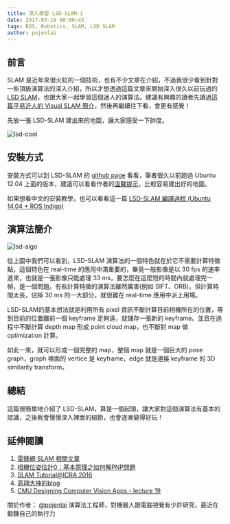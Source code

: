 ```yaml
---
title: 深入學習 LSD-SLAM-1
date: 2017-03-18 00:00:43
tags: ROS, Robotics, SLAM, LSD SLAM
author: pojenlai
---
```


## 前言

SLAM 是近年來很火紅的一個技術，也有不少文章在介紹，不過我很少看到針對一些頂級演算法的深入介紹，所以才想透過這篇文章來開始深入很久以前玩過的[LSD SLAM](http://vision.in.tum.de/research/vslam/lsdslam)，也跟大家一起學習這個迷人的演算法。建議有興趣的讀者先讀過[這篇平易近人的 Visual SLAM 簡介](http://www.leiphone.com/news/201607/GLQj0wrjKD4eHvq5.html)，然後再繼續往下看，會更有感覺！

先放一張 LSD-SLAM 建出來的地圖，讓大家感受一下帥度。

![lsd-cool](/img/pojenlai/lsd-slam-1-1.JPG)

## 安裝方式

安裝方式可以到 LSD-SLAM 的 [github page](https://github.com/tum-vision/lsd_slam#2-installation) 看看，筆者很久以前跑過 Ubuntu 12.04 上面的版本，建議可以看看作者的[溫馨提示](https://github.com/tum-vision/lsd_slam#316-general-notes-for-good-results)，比較容易建出好的地圖。

如果想看中文的安裝教學，也可以看看這一篇 [LSD-SLAM 編譯過程 (Ubuntu 14.04 + ROS Indigo)](http://blog.csdn.net/xueyinhualuo/article/details/48490939)

## 演算法簡介

![lsd-algo](/img/pojenlai/lsd-slam-1-2.PNG)

從上圖中我們可以看到，LSD-SLAM 演算法的一個特色就在於它不需要計算特徵點，這個特色在 real-time 的應用中滿重要的，畢竟一般影像是以 30 fps
的速率進來，也就是一張影像只能處理 33 ms，要怎麼在這麼短的時間內就處理完一幀，是一個問題。有些計算特徵的演算法雖然厲害(例如 SIFT、ORB)，但計算時間太長，佔掉 30 ms 的一大部分，就很難在 real-time 應用中派上用場。

LSD-SLAM的基本想法就是利用所有 pixel 資訊不斷計算目前相機所在的位置，等到目前的位置離前一個 keyframe 足夠遠，就儲存一張新的 keyframe。並且在過程中不斷計算 depth map 形成 point cloud map，也不斷對 map 做 optimization 計算。

如此一來，就可以形成一個完整的 map，整個 map 就是一個巨大的 pose graph，graph 裡面的 vertice 是 keyframe，edge 就是連接 keyframe 的 3D similarity transform。

## 總結

這篇很簡單地介紹了 LSD-SLAM，算是一個起頭，讓大家對這個演算法有基本的認識，之後我會慢慢深入裡面的細節，也會逐漸變得好玩！

## 延伸閱讀

1. [雷鋒網 SLAM 相關文章](http://www.leiphone.com/tag/SLAM)
2. [相機位姿估計0：基本原理之如何解PNP問題](http://www.cnblogs.com/singlex/p/pose_estimation_0.html)
3. [SLAM Tutorial@ICRA 2016](http://www.dis.uniroma1.it/~labrococo/tutorial_icra_2016/)
4. [高翔大神的blog](http://www.cnblogs.com/gaoxiang12/tag/%E8%A7%86%E8%A7%89SLAM/)
5. [CMU Designing Computer Vision Apps - lecture 19](http://16623.courses.cs.cmu.edu/slides/Lecture_19.pdf)

關於作者：
[@pojenlai](https://pojenlai.wordpress.com/) 演算法工程師，對機器人跟電腦視覺有少許研究，最近在鍛鍊自己的執行力

